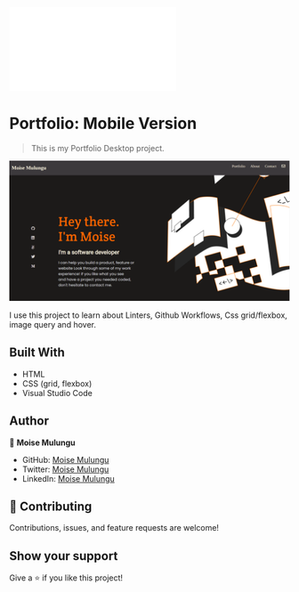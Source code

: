 ![](file:///home/moise/portfolio-mobile-version/index.html)

# Portfolio: Mobile Version

> This is my Portfolio Desktop project.

![screenshot](./apScreenshot.png)

I use this project to learn about Linters, Github Workflows, Css grid/flexbox, image query and hover.

## Built With

- HTML
- CSS (grid, flexbox)
- Visual Studio Code

## Author

👤 **Moise Mulungu**

- GitHub: [Moise Mulungu](https://github.com/moise-mulungu)
- Twitter: [Moise Mulungu](https://twitter.com/moise_mulungu)
- LinkedIn: [Moise Mulungu](https://www.linkedin.com/in/mo%C3%AFse-mulungu-a939831b2/)

## 🤝 Contributing

Contributions, issues, and feature requests are welcome!

## Show your support

Give a ⭐️ if you like this project!
 
 
 
 
 
 
 
 
 
 
 
 
 
 
 


